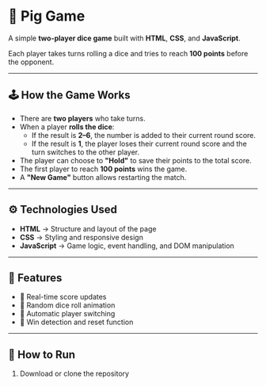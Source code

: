 # 🎲 Pig Game

A simple **two-player dice game** built with **HTML**, **CSS**, and **JavaScript**.

Each player takes turns rolling a dice and tries to reach **100 points** before the opponent.

---

## 🕹️ How the Game Works
- There are **two players** who take turns.
- When a player **rolls the dice**:
  - If the result is **2–6**, the number is added to their current round score.
  - If the result is **1**, the player loses their current round score and the turn switches to the other player.
- The player can choose to **"Hold"** to save their points to the total score.
- The first player to reach **100 points** wins the game.
- A **"New Game"** button allows restarting the match.

---

## ⚙️ Technologies Used
- **HTML** → Structure and layout of the page  
- **CSS** → Styling and responsive design  
- **JavaScript** → Game logic, event handling, and DOM manipulation  

---

## 🧩 Features
- 🎯 Real-time score updates  
- 🎲 Random dice roll animation  
- 🔄 Automatic player switching  
- 🏁 Win detection and reset function  

---

## 🚀 How to Run
1. Download or clone the repository  
